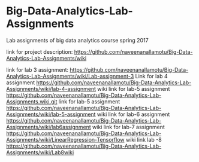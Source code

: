 # Big-Data-Analytics-Lab-Assignments
Lab assignments of big data analytics course spring 2017

link for project description: https://github.com/naveenanallamotu/Big-Data-Analytics-Lab-Assignments/wiki

link for lab 3 assignment: https://github.com/naveenanallamotu/Big-Data-Analytics-Lab-Assignments/wiki/Lab-assignment-3
Link for lab 4 assignment https://github.com/naveenanallamotu/Big-Data-Analytics-Lab-Assignments/wiki/lab-4-assignment
wiki link for lab-5 assignment https://github.com/naveenanallamotu/Big-Data-Analytics-Lab-Assignments.wiki.git
link for lab-5 assignment https://github.com/naveenanallamotu/Big-Data-Analytics-Lab-Assignments/wiki/lab-5-assignment 
wiki link for lab-6 assignment https://github.com/naveenanallamotu/Big-Data-Analytics-Lab-Assignments/wiki/lab6assignment
wiki link for lab-7 assignment https://github.com/naveenanallamotu/Big-Data-Analytics-Lab-Assignments/wiki/LinearRegression-Tensorflow
 wiki link lab -8 https://github.com/naveenanallamotu/Big-Data-Analytics-Lab-Assignments/wiki/Lab8wiki
